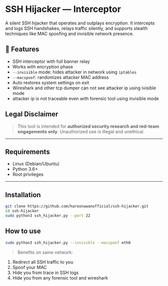 # SSH Hijacker — Interceptor

A silent SSH hijacker that operates and outplays encryption. It intercepts and logs SSH handshakes, relays traffic silently, and supports stealth techniques like MAC spoofing and invisible network presence.


## 🚀 Features

- SSH interceptor with full banner relay
- Works with encryption phase 
- `--invisible` mode: hides attacker in network using `iptables`
- `--macspoof`: randomizes attacker MAC address
- Auto restores system settings on exit
- Wireshark and other tcp dumper can not see attacker ip using ivisible mode
- attacker ip is not traceable even with forensic tool using invisible mode


## Legal Disclaimer

> This tool is intended for **authorized security research and red-team engagements only**. Unauthorized use is illegal and unethical.

---

## Requirements

- Linux (Debian/Ubuntu)
- Python 3.6+
- Root privileges

---

## Installation

```bash
git clone https://github.com/haroonawanofficial/ssh-hijacker.git
cd ssh-hijacker
sudo python3 ssh_hijacker.py --port 22
```

## How to use

```bash
sudo python3 ssh_hijacker.py --invisible --macspoof eth0
```

> Benefits on same network:

1. Redirect all SSH traffic to you
2. Spoof your MAC
3. Hide you from trace in SSH logs
4. Hide you from any forensic tool and wireshark
